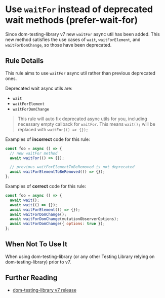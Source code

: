 # Use `waitFor` instead of deprecated wait methods (prefer-wait-for)

Since dom-testing-library v7 new `waitFor` async util has been added. This new method satisfies the use cases of `wait`, `waitForElement`, and `waitForDomChange`, so those have been deprecated.

## Rule Details

This rule aims to use `waitFor` async util rather than previous deprecated ones.

Deprecated wait async utils are:

- `wait`
- `waitForElement`
- `waitForDomChange`

> This rule will auto fix deprecated async utils for you, including necessary empty callback for `waitFor`. This means `wait();` will be replaced with `waitFor(() => {});`

Examples of **incorrect** code for this rule:

```js
const foo = async () => {
  // new waitFor method
  await waitFor(() => {});

  // previous waitForElementToBeRemoved is not deprecated
  await waitForElementToBeRemoved(() => {});
};
```

Examples of **correct** code for this rule:

```js
const foo = async () => {
  await wait();
  await wait(() => {});
  await waitForElement(() => {});
  await waitForDomChange();
  await waitForDomChange(mutationObserverOptions);
  await waitForDomChange({ options: true });
};
```

## When Not To Use It

When using dom-testing-library (or any other Testing Library relying on dom-testing-library) prior to v7.

## Further Reading

- [dom-testing-library v7 release](https://github.com/testing-library/dom-testing-library/releases/tag/v7.0.0)
